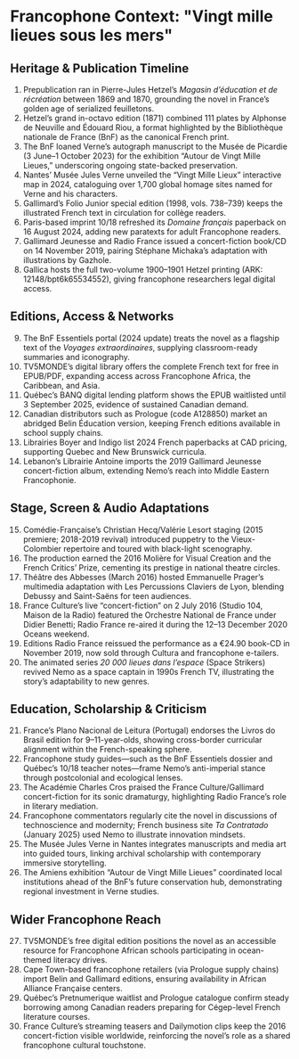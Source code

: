 # Francophone Context: "Vingt mille lieues sous les mers"

## Heritage & Publication Timeline
1. Prepublication ran in Pierre-Jules Hetzel’s *Magasin d’éducation et de récréation* between 1869 and 1870, grounding the novel in France’s golden age of serialized feuilletons.
2. Hetzel’s grand in-octavo edition (1871) combined 111 plates by Alphonse de Neuville and Édouard Riou, a format highlighted by the Bibliothèque nationale de France (BnF) as the canonical French print.
3. The BnF loaned Verne’s autograph manuscript to the Musée de Picardie (3 June–1 October 2023) for the exhibition “Autour de Vingt Mille Lieues,” underscoring ongoing state-backed preservation.
4. Nantes’ Musée Jules Verne unveiled the “Vingt Mille Lieux” interactive map in 2024, cataloguing over 1,700 global homage sites named for Verne and his characters.
5. Gallimard’s Folio Junior special edition (1998, vols. 738–739) keeps the illustrated French text in circulation for collège readers.
6. Paris-based imprint 10/18 refreshed its *Domaine français* paperback on 16 August 2024, adding new paratexts for adult Francophone readers.
7. Gallimard Jeunesse and Radio France issued a concert-fiction book/CD on 14 November 2019, pairing Stéphane Michaka’s adaptation with illustrations by Gazhole.
8. Gallica hosts the full two-volume 1900–1901 Hetzel printing (ARK: 12148/bpt6k65534552), giving francophone researchers legal digital access.

## Editions, Access & Networks
9. The BnF Essentiels portal (2024 update) treats the novel as a flagship text of the *Voyages extraordinaires*, supplying classroom-ready summaries and iconography.
10. TV5MONDE’s digital library offers the complete French text for free in EPUB/PDF, expanding access across Francophone Africa, the Caribbean, and Asia.
11. Québec’s BANQ digital lending platform shows the EPUB waitlisted until 3 September 2025, evidence of sustained Canadian demand.
12. Canadian distributors such as Prologue (code A128850) market an abridged Belin Éducation version, keeping French editions available in school supply chains.
13. Librairies Boyer and Indigo list 2024 French paperbacks at CAD pricing, supporting Quebec and New Brunswick curricula.
14. Lebanon’s Librairie Antoine imports the 2019 Gallimard Jeunesse concert-fiction album, extending Nemo’s reach into Middle Eastern Francophonie.

## Stage, Screen & Audio Adaptations
15. Comédie-Française’s Christian Hecq/Valérie Lesort staging (2015 premiere; 2018-2019 revival) introduced puppetry to the Vieux-Colombier repertoire and toured with black-light scenography.
16. The production earned the 2016 Molière for Visual Creation and the French Critics’ Prize, cementing its prestige in national theatre circles.
17. Théâtre des Abbesses (March 2016) hosted Emmanuelle Prager’s multimedia adaptation with Les Percussions Claviers de Lyon, blending Debussy and Saint-Saëns for teen audiences.
18. France Culture’s live “concert-fiction” on 2 July 2016 (Studio 104, Maison de la Radio) featured the Orchestre National de France under Didier Benetti; Radio France re-aired it during the 12–13 December 2020 Oceans weekend.
19. Editions Radio France reissued the performance as a €24.90 book-CD in November 2019, now sold through Cultura and francophone e-tailers.
20. The animated series *20 000 lieues dans l’espace* (Space Strikers) revived Nemo as a space captain in 1990s French TV, illustrating the story’s adaptability to new genres.

## Education, Scholarship & Criticism
21. France’s Plano Nacional de Leitura (Portugal) endorses the Livros do Brasil edition for 9–11-year-olds, showing cross-border curricular alignment within the French-speaking sphere.
22. Francophone study guides—such as the BnF Essentiels dossier and Québec’s 10/18 teacher notes—frame Nemo’s anti-imperial stance through postcolonial and ecological lenses.
23. The Académie Charles Cros praised the France Culture/Gallimard concert-fiction for its sonic dramaturgy, highlighting Radio France’s role in literary mediation.
24. Francophone commentators regularly cite the novel in discussions of technoscience and modernity; French business site *Ta Contratado* (January 2025) used Nemo to illustrate innovation mindsets.
25. The Musée Jules Verne in Nantes integrates manuscripts and media art into guided tours, linking archival scholarship with contemporary immersive storytelling.
26. The Amiens exhibition “Autour de Vingt Mille Lieues” coordinated local institutions ahead of the BnF’s future conservation hub, demonstrating regional investment in Verne studies.

## Wider Francophone Reach
27. TV5MONDE’s free digital edition positions the novel as an accessible resource for Francophone African schools participating in ocean-themed literacy drives.
28. Cape Town-based francophone retailers (via Prologue supply chains) import Belin and Gallimard editions, ensuring availability in African Alliance Française centers.
29. Québec’s Pretnumerique waitlist and Prologue catalogue confirm steady borrowing among Canadian readers preparing for Cégep-level French literature courses.
30. France Culture’s streaming teasers and Dailymotion clips keep the 2016 concert-fiction visible worldwide, reinforcing the novel’s role as a shared francophone cultural touchstone.
